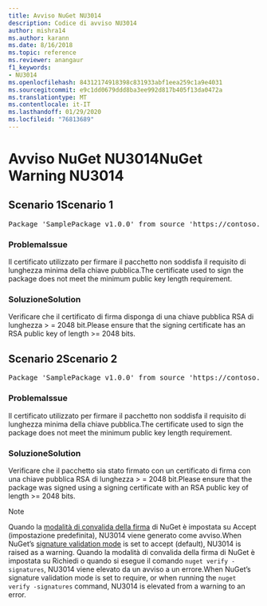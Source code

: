 ```yaml
---
title: Avviso NuGet NU3014
description: Codice di avviso NU3014
author: mishra14
ms.author: karann
ms.date: 8/16/2018
ms.topic: reference
ms.reviewer: anangaur
f1_keywords:
- NU3014
ms.openlocfilehash: 84312174918398c831933abf1eea259c1a9e4031
ms.sourcegitcommit: e9c1dd0679ddd8ba3ee992d817b405f13da0472a
ms.translationtype: MT
ms.contentlocale: it-IT
ms.lasthandoff: 01/29/2020
ms.locfileid: "76813689"
---
```

# <a name="nuget-warning-nu3014"></a><span data-ttu-id="e38ce-103">Avviso NuGet NU3014</span><span class="sxs-lookup"><span data-stu-id="e38ce-103">NuGet Warning NU3014</span></span>

## <a name="scenario-1"></a><span data-ttu-id="e38ce-104">Scenario 1</span><span class="sxs-lookup"><span data-stu-id="e38ce-104">Scenario 1</span></span>

<pre>Package 'SamplePackage v1.0.0' from source 'https://contoso.com/index.json': The signing certificate does not meet a minimum public key length requirement.</pre>

### <a name="issue"></a><span data-ttu-id="e38ce-105">Problema</span><span class="sxs-lookup"><span data-stu-id="e38ce-105">Issue</span></span>

<span data-ttu-id="e38ce-106">Il certificato utilizzato per firmare il pacchetto non soddisfa il requisito di lunghezza minima della chiave pubblica.</span><span class="sxs-lookup"><span data-stu-id="e38ce-106">The certificate used to sign the package does not meet the minimum public key length requirement.</span></span>


### <a name="solution"></a><span data-ttu-id="e38ce-107">Soluzione</span><span class="sxs-lookup"><span data-stu-id="e38ce-107">Solution</span></span>

<span data-ttu-id="e38ce-108">Verificare che il certificato di firma disponga di una chiave pubblica RSA di lunghezza > = 2048 bit.</span><span class="sxs-lookup"><span data-stu-id="e38ce-108">Please ensure that the signing certificate has an RSA public key of length >= 2048 bits.</span></span>



## <a name="scenario-2"></a><span data-ttu-id="e38ce-109">Scenario 2</span><span class="sxs-lookup"><span data-stu-id="e38ce-109">Scenario 2</span></span>

<pre>Package 'SamplePackage v1.0.0' from source 'https://contoso.com/index.json': The primary signature's certificate does not meet a minimum public key length requirement.</pre>

### <a name="issue"></a><span data-ttu-id="e38ce-110">Problema</span><span class="sxs-lookup"><span data-stu-id="e38ce-110">Issue</span></span>

<span data-ttu-id="e38ce-111">Il certificato utilizzato per firmare il pacchetto non soddisfa il requisito di lunghezza minima della chiave pubblica.</span><span class="sxs-lookup"><span data-stu-id="e38ce-111">The certificate used to sign the package does not meet the minimum public key length requirement.</span></span>


### <a name="solution"></a><span data-ttu-id="e38ce-112">Soluzione</span><span class="sxs-lookup"><span data-stu-id="e38ce-112">Solution</span></span>

<span data-ttu-id="e38ce-113">Verificare che il pacchetto sia stato firmato con un certificato di firma con una chiave pubblica RSA di lunghezza > = 2048 bit.</span><span class="sxs-lookup"><span data-stu-id="e38ce-113">Please ensure that the package was signed using a signing certificate with an RSA public key of length >= 2048 bits.</span></span>


> [!Note]
> <span data-ttu-id="e38ce-114">Quando la [modalità di convalida della firma](../../consume-packages/installing-signed-packages.md#configure-package-signature-requirements) di NuGet è impostata su Accept (impostazione predefinita), NU3014 viene generato come avviso.</span><span class="sxs-lookup"><span data-stu-id="e38ce-114">When NuGet’s [signature validation mode](../../consume-packages/installing-signed-packages.md#configure-package-signature-requirements) is set to accept (default), NU3014 is raised as a warning.</span></span> <span data-ttu-id="e38ce-115">Quando la modalità di convalida della firma di NuGet è impostata su Richiedi o quando si esegue il comando `nuget verify -signatures`, NU3014 viene elevato da un avviso a un errore.</span><span class="sxs-lookup"><span data-stu-id="e38ce-115">When NuGet’s signature validation mode is set to require, or when running the `nuget verify -signatures` command, NU3014 is elevated from a warning to an error.</span></span> 
